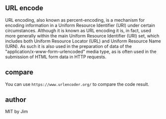 ## URL encode
URL encoding, also known as percent-encoding, is a mechanism for encoding 
information in a Uniform Resource Identifier (URI) under certain 
circumstances. Although it is known as URL encoding it is, in fact, 
used more generally within the main Uniform Resource Identifier (URI) set, 
which includes both Uniform Resource Locator (URL) and Uniform Resource 
Name (URN). As such it is also used in the preparation of data of the 
"application/x-www-form-urlencoded" media type, as is often used in the 
submission of HTML form data in HTTP requests.

## compare
You can use `https://www.urlencoder.org/` to compare the code result.

## author
MIT by Jim
